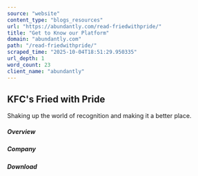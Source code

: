 ```yaml
---
source: "website"
content_type: "blogs_resources"
url: "https://abundantly.com/read-friedwithpride/"
title: "Get to Know our Platform"
domain: "abundantly.com"
path: "/read-friedwithpride/"
scraped_time: "2025-10-04T18:51:29.950335"
url_depth: 1
word_count: 23
client_name: "abundantly"
---
```


## KFC's Fried with Pride

Shaking up the world of recognition and making it a better place.

##### Overview

##### Company

##### Download